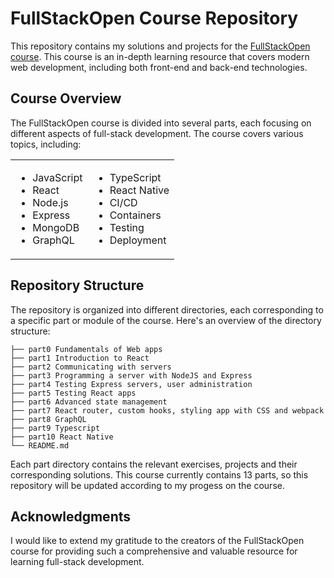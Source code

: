 # FullStackOpen Course Repository

This repository contains my solutions and projects for the [FullStackOpen course](https://fullstackopen.com/en/). This course is an in-depth learning resource that covers modern web development, including both front-end and back-end technologies.

## Course Overview

The FullStackOpen course is divided into several parts, each focusing on different aspects of full-stack development. The course covers various topics, including:
<table>
<tr>
<td>
<ul>
<li>JavaScript</li>
<li>React</li>
<li>Node.js</li>
<li>Express</li>
<li>MongoDB</li>
<li>GraphQL</li>
</ul>
</td>
<td>
<ul>
<li>TypeScript</li>
<li>React Native</li>
<li>CI/CD</li>
<li>Containers</li>
<li>Testing</li>
<li>Deployment</li>
</ul>
</td>
</tr>
</table>

## Repository Structure

The repository is organized into different directories, each corresponding to a specific part or module of the course. Here's an overview of the directory structure:
```
├── part0 Fundamentals of Web apps
├── part1 Introduction to React
├── part2 Communicating with servers
├── part3 Programming a server with NodeJS and Express
├── part4 Testing Express servers, user administration
├── part5 Testing React apps
├── part6 Advanced state management
├── part7 React router, custom hooks, styling app with CSS and webpack
├── part8 GraphQL
├── part9 Typescript
├── part10 React Native
└── README.md
```

Each part directory contains the relevant exercises, projects and their corresponding solutions. This course currently contains 13 parts, so this repository will be updated according to my progess on the course.

## Acknowledgments

I would like to extend my gratitude to the creators of the FullStackOpen course for providing such a comprehensive and valuable resource for learning full-stack development.
